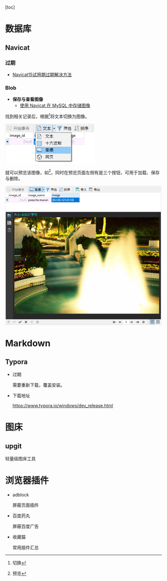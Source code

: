 [toc]

# 数据库

## Navicat

### 过期

- [Navicat15试用期过期解决方法](https://www.cnblogs.com/yangtao416/p/15239552.html)

### Blob

- **保存与查看图像**
  - [使用 Navicat 在 MySQL 中存储图像](http://www.navicat.com.cn/company/aboutus/blog/355-%E4%BD%BF%E7%94%A8-navicat-%E5%9C%A8-mysql-%E4%B8%AD%E5%AD%98%E5%82%A8%E5%9B%BE%E5%83%8F)


找到相关记录后，根据[^图1]将文本切换为图像。

![data_type_dropdown (13K)](https://raw.githubusercontent.com/Houchengisnull/helloworld/master/documents/images/image_switch.jpg)

就可以预览该图像，如[^图2]，同时在预览页面左侧有是三个按钮，可用于加载、保存与删除。

![image_preview (74K)](https://raw.githubusercontent.com/Houchengisnull/helloworld/master/documents/images/image_preview.jpg)

[^图1]:  切换
[^图2]:  预览

# Markdown

## Typora

- 过期

  需要重新下载，覆盖安装。

- 下载地址

  https://www.typora.io/windows/dev_release.html

# 图床

## upgit

轻量级图床工具

# 浏览器插件

- adblock

  屏蔽页面插件

- 百度药丸

  屏蔽百度广告

- 收藏猫

  常用插件汇总
